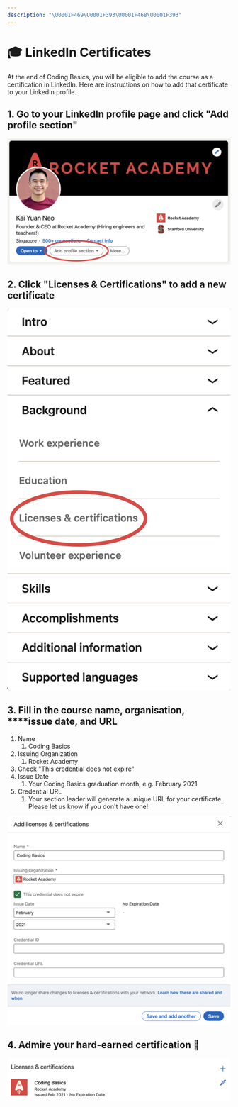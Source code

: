 ```yaml
---
description: "\U0001F469‍\U0001F393\U0001F468‍\U0001F393"
---
```


# 🎓 LinkedIn Certificates

At the end of Coding Basics, you will be eligible to add the course as a certification in LinkedIn. Here are instructions on how to add that certificate to your LinkedIn profile.

## 1. Go to your LinkedIn profile page and click "**Add profile section"**

![](../.gitbook/assets/jie-ping-20210401-12.55.44.png)

## 2. Click "Licenses & Certifications" to add a new certificate

![](../.gitbook/assets/jie-ping-20210222-18.14.10.png)

## 3. Fill in the course name, organisation, ****issue date, and URL

1. Name
   1. Coding Basics
2. Issuing Organization
   1. Rocket Academy
3. Check "This credential does not expire"
4. Issue Date
   1. Your Coding Basics graduation month, e.g. February 2021
5. Credential URL
   1. Your section leader will generate a unique URL for your certificate. Please let us know if you don't have one!

![](../.gitbook/assets/jie-ping-20210222-18.14.43.png)

## 4. Admire your hard-earned certification 🚀

![](../.gitbook/assets/jie-ping-20210222-18.15.00.png)

